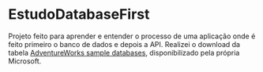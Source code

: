 # EstudoDatabaseFirst

Projeto feito para aprender e entender o processo de uma aplicação onde é feito primeiro o banco de dados e depois a API. Realizei o download da tabela <a href="https://learn.microsoft.com/en-us/sql/samples/adventureworks-install-configure?view=sql-server-ver16&tabs=ssms">AdventureWorks sample databases</a>, disponibilizado pela própria Microsoft. 
